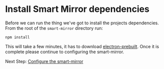 # Install Smart Mirror dependencies

Before we can run the thing we've got to install the projects dependencies. From the root of the `smart-mirror` directory run:
```
npm install
```

This will take a few minutes, it has to download [electron-prebuilt](https://github.com/mafintosh/electron-prebuilt). Once it is complete please continue to configuring the smart-mirror.

Next Step: [Configure the smart-mirror](configure_the_mirror.md)